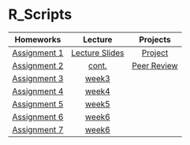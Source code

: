 # R_Scripts
| Homeworks | Lecture      | Projects  |
|:---------:|:---------:|:---------:|
|[Assignment 1](Assn1)|[Lecture Slides](LectureSlides)|[Project](Project)|
|[Assignment 2](Assn2)|[cont.](Lecture21)|[Peer Review](Peer)|
|[Assignment 3](Assn3)|[week3](Lab/Week3)|      |
|[Assignment 4](Assn4)|[week4](Lab/Week4)|      |
|[Assignment 5](Assn5)|[week5](Lab/Week5)|      |
|[Assignment 6](Assn6)|[week6](Lab/Week6)|      |
|[Assignment 7](Assn7)|[week6](Lab/Week6)|      |
